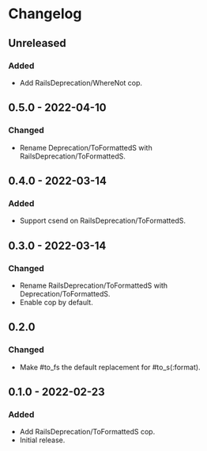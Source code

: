 # Changelog

## Unreleased

### Added

- Add RailsDeprecation/WhereNot cop.

## 0.5.0 - 2022-04-10

### Changed

- Rename Deprecation/ToFormattedS with RailsDeprecation/ToFormattedS.

## 0.4.0 - 2022-03-14

### Added

- Support csend on RailsDeprecation/ToFormattedS.

## 0.3.0 - 2022-03-14

### Changed

- Rename RailsDeprecation/ToFormattedS with Deprecation/ToFormattedS.
- Enable cop by default.

## 0.2.0

### Changed

- Make #to_fs the default replacement for #to_s(:format).

## 0.1.0 - 2022-02-23

### Added

- Add RailsDeprecation/ToFormattedS cop.
- Initial release.

